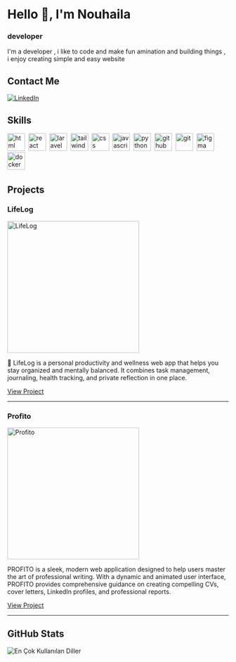 # Hello 👋, I'm Nouhaila
### developer

I'm a developer , i like to code and make fun amination and building things , i enjoy creating simple and easy website

## Contact Me
<p><a href="Nouhaila El banoudi" target="_blank"><img src="https://img.shields.io/badge/LinkedIn-%230077B5.svg?&style=flat-square&logo=linkedin&logoColor=white" alt="LinkedIn"></a> </p>

## Skills

<p align="left">
<img src="https://cdn.jsdelivr.net/gh/devicons/devicon/icons/html5/html5-original.svg" alt="html" width="40" height="40"/>&nbsp;
<img src="https://cdn.jsdelivr.net/gh/devicons/devicon/icons/react/react-original.svg" alt="react" width="40" height="40"/>&nbsp;
<img src="https://cdn.jsdelivr.net/gh/devicons/devicon/icons/laravel/laravel-plain.svg" alt="laravel" width="40" height="40"/>&nbsp;
<img src="https://cdn.jsdelivr.net/gh/devicons/devicon/icons/tailwindcss/tailwindcss-plain.svg" alt="tailwind" width="40" height="40"/>&nbsp;
<img src="https://cdn.jsdelivr.net/gh/devicons/devicon/icons/css3/css3-original.svg" alt="css" width="40" height="40"/>&nbsp;
<img src="https://cdn.jsdelivr.net/gh/devicons/devicon/icons/javascript/javascript-original.svg" alt="javascript" width="40" height="40"/>&nbsp;
<img src="https://cdn.jsdelivr.net/gh/devicons/devicon/icons/python/python-original.svg" alt="python" width="40" height="40"/>&nbsp;
<img src="https://cdn.jsdelivr.net/gh/devicons/devicon/icons/github/github-original.svg" alt="github" width="40" height="40"/>&nbsp;
<img src="https://cdn.jsdelivr.net/gh/devicons/devicon/icons/git/git-original.svg" alt="git" width="40" height="40"/>&nbsp;
<img src="https://cdn.jsdelivr.net/gh/devicons/devicon/icons/figma/figma-original.svg" alt="figma" width="40" height="40"/>&nbsp;
<img src="https://cdn.jsdelivr.net/gh/devicons/devicon/icons/docker/docker-original.svg" alt="docker" width="40" height="40"/>&nbsp;
</p>

## Projects

### LifeLog

<img src="https://postimg.cc/ykp4yftL" alt="LifeLog" width="300"/>

🧠 LifeLog is a personal productivity and wellness web app that helps you stay organized and mentally balanced. It combines task management, journaling, health tracking, and private reflection in one place.

[View Project](llifelog.vercel.app/)

---

### Profito

<img src="https://postimg.cc/n9Hb0NnP" alt="Profito" width="300"/>

PROFITO is a sleek, modern web application designed to help users master the art of professional writing. With a dynamic and animated user interface, PROFITO provides comprehensive guidance on creating compelling CVs, cover letters, LinkedIn profiles, and professional reports.

[View Project](https://github.com/nohailal/PROFITO.git)

---

## GitHub Stats

<img src="https://github-readme-stats.vercel.app/api/top-langs/?username=nohailal&layout=compact&theme=radical" alt="En Çok Kullanılan Diller" />


